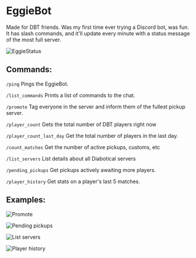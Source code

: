 # EggieBot

Made for DBT friends. Was my first time ever trying a Discord bot, was fun.
It has slash commands, and it'll update every minute with a status message of the most full server.

![EggieStatus](https://i.ibb.co/v1F79wD/eggie3.png)

## Commands:

`/ping`
Pings the EggieBot.

`/list_commands`
Prints a list of commands to the chat.

`/promote`
Tag everyone in the server and inform them of the fullest pickup server.

`/player_count`
Gets the total number of DBT players right now

`/player_count_last_day`
Get the total number of players in the last day.

`/count_matches`
Get the number of active pickups, customs, etc

`/list_servers`
List details about all Diabotical servers

`/pending_pickups`
Get pickups actively awaiting more players.

`/player_history`
Get stats on a player's last 5 matches.

## Examples:

![Promote](https://i.ibb.co/MMRN3yV/eggie2.png)

![Pending pickups](https://i.ibb.co/rsjHd6n/eggie3.png)

![List servers](https://i.ibb.co/VgQYDrj/eggie2.png)

![Player history](https://i.ibb.co/dt6KVWx/eggie2.png)
